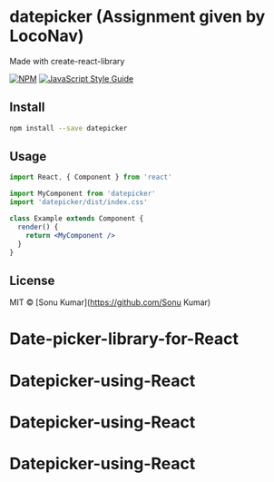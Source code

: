 # datepicker (Assignment given by LocoNav)

 Made with create-react-library

[![NPM](https://img.shields.io/npm/v/datepicker.svg)](https://www.npmjs.com/package/datepicker) [![JavaScript Style Guide](https://img.shields.io/badge/code_style-standard-brightgreen.svg)](https://standardjs.com)

## Install

```bash
npm install --save datepicker
```

## Usage

```jsx
import React, { Component } from 'react'

import MyComponent from 'datepicker'
import 'datepicker/dist/index.css'

class Example extends Component {
  render() {
    return <MyComponent />
  }
}
```

## License

MIT © [Sonu Kumar](https://github.com/Sonu Kumar)
# Date-picker-library-for-React

# Datepicker-using-React

# Datepicker-using-React

# Datepicker-using-React

